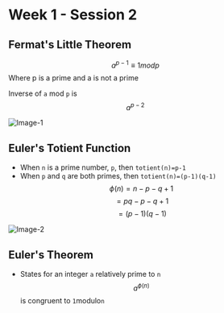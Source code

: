 # Week 1 - Session 2
## Fermat's Little Theorem  
$$ a^{p-1}\equiv1modp$$                                                        Where p is a prime and a is not a prime  
  
Inverse of `a` mod `p` is  $$ a^{p-2}$$
  
![Image-1](S2_1.png)  
  
## Euler's Totient Function  
- When `n` is a prime number, `p`, then `totient(n)=p-1`  
- When `p` and `q` are both primes, then `totient(n)=(p-1)(q-1)`  
$$ \phi(n)=n-p-q+1$$
$$ =pq-p-q+1$$
$$ =(p-1)(q-1)$$

  
  
![Image-2](S2_2.png)  
  
## Euler's Theorem  
- States for an integer `a` relatively prime to `n`
  $$ a^{\phi(n)}$$                                                          is congruent to `1`modulo`n`
  

